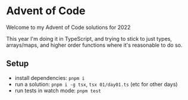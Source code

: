 # Advent of Code

Welcome to my Advent of Code solutions for 2022

This year I'm doing it in TypeScript, and trying to stick to just types, arrays/maps, and higher order functions where it's reasonable to do so.

## Setup

- install dependencies: `pnpm i`
- run a solution: `pnpm i -g tsx`, `tsx 01/day01.ts` (etc for other days)
- run tests in watch mode: `pnpm test`